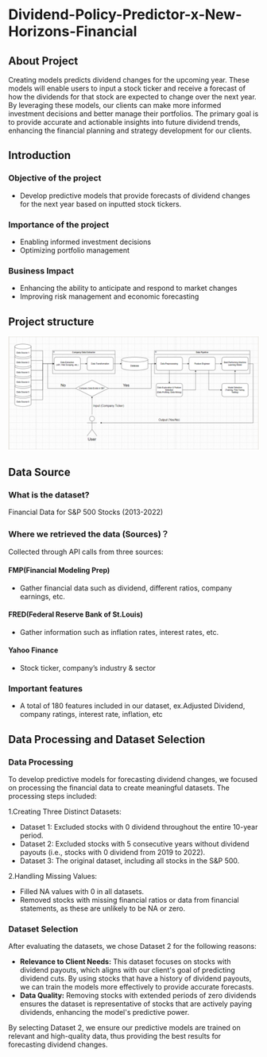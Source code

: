 # Dividend-Policy-Predictor-x-New-Horizons-Financial
## About Project
Creating models predicts dividend changes for the upcoming year. These models will enable users to input a stock ticker and receive a forecast of how the dividends for that stock are expected to change over the next year. By leveraging these models, our clients can make more informed investment decisions and better manage their portfolios. The primary goal is to provide accurate and actionable insights into future dividend trends, enhancing the financial planning and strategy development for our clients.
## Introduction
### Objective of the project  
- Develop predictive models that provide forecasts of dividend changes for the next year based on inputted stock tickers.  
### Importance of the project  
- Enabling informed investment decisions
- Optimizing portfolio management
### Business Impact  
- Enhancing the ability to anticipate and respond to market changes
- Improving risk management and economic forecasting  
## Project structure
![Project Architect Diagram](https://github.com/bw24ca/Dividend-Policy-Predictor-x-New-Horizons-Financial/blob/main/Project%20Architect%20Diagram.png)
## Data Source
### What is the dataset?
Financial Data for S&P 500 Stocks (2013-2022)
### Where we retrieved the data (Sources)？
Collected through API calls from three sources:  
#### FMP(Financial Modeling Prep)  
- Gather financial data such as dividend, different ratios, company earnings, etc.  
#### FRED(Federal Reserve Bank of St.Louis)
- Gather information such as inflation rates, interest rates, etc.  
#### Yahoo Finance  
- Stock ticker, company’s industry & sector  
### Important features    
- A total of 180 features included in our dataset, ex.Adjusted Dividend, company ratings, interest rate, inflation, etc  
## Data Processing and Dataset Selection
### Data Processing
To develop predictive models for forecasting dividend changes, we focused on processing the financial data to create meaningful datasets. The processing steps included:  

1.Creating Three Distinct Datasets:
- Dataset 1: Excluded stocks with 0 dividend throughout the entire 10-year period.
- Dataset 2: Excluded stocks with 5 consecutive years without dividend payouts (i.e., stocks with 0 dividend from 2019 to 2022).
- Dataset 3: The original dataset, including all stocks in the S&P 500.
  
2.Handling Missing Values:  
- Filled NA values with 0 in all datasets.
- Removed stocks with missing financial ratios or data from financial statements, as these are unlikely to be NA or zero.

### Dataset Selection  
After evaluating the datasets, we chose Dataset 2 for the following reasons:

- **Relevance to Client Needs:** This dataset focuses on stocks with dividend payouts, which aligns with our client's goal of predicting dividend cuts. By using stocks that have a history of dividend payouts, we can train the models more effectively to provide accurate forecasts.  
- **Data Quality:** Removing stocks with extended periods of zero dividends ensures the dataset is representative of stocks that are actively paying dividends, enhancing the model's predictive power.
  
By selecting Dataset 2, we ensure our predictive models are trained on relevant and high-quality data, thus providing the best results for forecasting dividend changes. 




